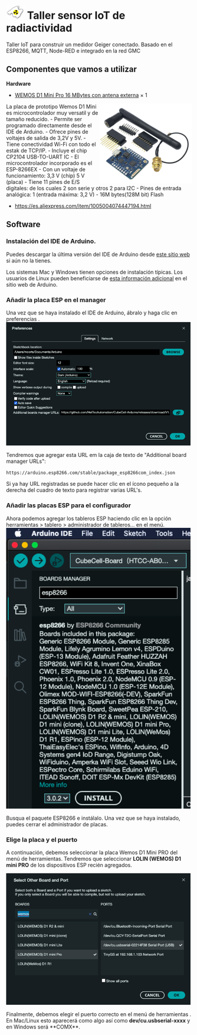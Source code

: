 # <img src="./img/LogoTelegramGroup.png" width="50"/> Taller sensor IoT de radiactividad
Taller IoT para construir un medidor Geiger conectado. Basado en el ESP8266, MQTT, Node-RED e integrado en la red GMC

## Componentes que vamos a utilizar
**Hardware**
- [WEMOS D1 Mini Pro 16 MBytes con antena externa](https://s.click.aliexpress.com/e/kMC1v8nW) ×	1	 
<img src="./img/WemosD1MiniPro.png" width="250" align="right" />
La placa de prototipo Wemos D1 Mini es microcontrolador muy versatil y de tamaño reducido.
  - Permite ser programado directamente desde el IDE de Arduino.
  - Ofrece pines de voltajes de salida de 3,2V y 5V.
  - Tiene conectividad Wi-Fi con todo el estak de TCP/IP.
  - Incluye el chip CP2104 USB-TO-UART IC
  - El microcontrolador incorporado es el ESP-8266EX
    - Con un voltaje de funcionamiento: 3,3 V (chip) 5 V (placa)
    - Tiene 11 pines de E/S digitales: de los cuales 2 son serie y otros 2 para I2C
    - Pines de entrada analógica: 1 (entrada máxima: 3,2 V)
    - 16M bytes(128M bit) Flash


- https://es.aliexpress.com/item/1005004074447194.html

## Software
### Instalación del IDE de Arduino.
Puedes descargar la última versión del IDE de Arduino desde [este sitio web](https://www.arduino.cc/en/software) si aún no la tienes.

Los sistemas Mac y Windows tienen opciones de instalación típicas. Los usuarios de Linux pueden beneficiarse de [esta información adicional](https://docs.arduino.cc/software/ide-v1/tutorials/Linux) en el sitio web de Arduino.

### Añadir la placa ESP en el manager
Una vez que se haya instalado el IDE de Arduino, ábralo y haga clic en preferencias .
<img src="./img/ESPPreferencesIDE.png" width="500"/> 

Tendremos que agregar esta  URL em la caja de texto de "Additional board manager URLs":
```
https://arduino.esp8266.com/stable/package_esp8266com_index.json
```
Si ya hay URL registradas se puede hacer clic en el ícono pequeño a la derecha del cuadro de texto para registrar varias URL's.

### Añadir las placas ESP para el configurador
Ahora podemos agregar los tableros ESP haciendo clic en la opción herramientas > tablero > administrador de tableros… en el menú.
<img src="./img/ESPBoardsIDE.png" width="500"/> 

Busqua el paquete ESP8266 e instálalo. Una vez que se haya instalado, puedes cerrar el administrador de placas.

### Elige la placa y el puerto
A continuación, debemos seleccionar la placa Wemos D1 Mini PRO del menú de herramientas. Tendremos que seleccionar **LOLIN (WEMOS) D1 mini PRO** de los dispositivos ESP recién agregados.

<img src="./img/WEMOSD1PROSettingIDE.png" width="500"/> 

Finalmente, debemos elegir el puerto correcto en el menú de herramientas . En Mac/Linux esto aparecerá como algo así como **dev/cu.usbserial-xxxx** y en Windows será **COMX\**.
